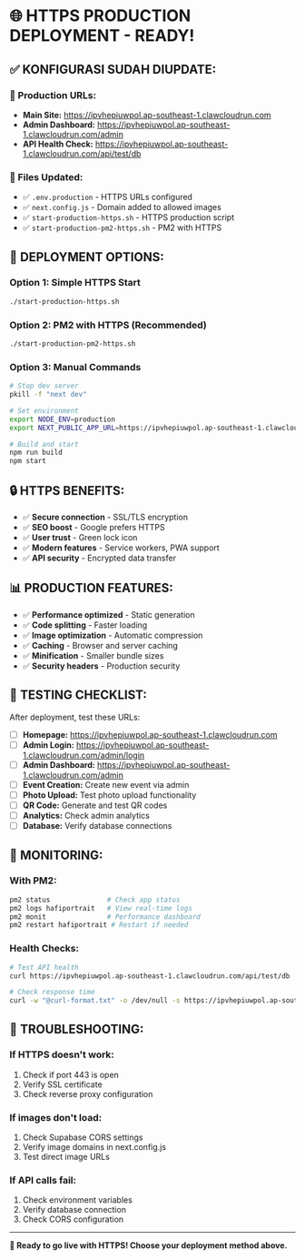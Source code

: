 # 🌐 HTTPS PRODUCTION DEPLOYMENT - READY!

## ✅ **KONFIGURASI SUDAH DIUPDATE:**

### **🔗 Production URLs:**
- **Main Site:** https://ipvhepiuwpol.ap-southeast-1.clawcloudrun.com
- **Admin Dashboard:** https://ipvhepiuwpol.ap-southeast-1.clawcloudrun.com/admin
- **API Health Check:** https://ipvhepiuwpol.ap-southeast-1.clawcloudrun.com/api/test/db

### **📁 Files Updated:**
- ✅ `.env.production` - HTTPS URLs configured
- ✅ `next.config.js` - Domain added to allowed images
- ✅ `start-production-https.sh` - HTTPS production script
- ✅ `start-production-pm2-https.sh` - PM2 with HTTPS

## 🚀 **DEPLOYMENT OPTIONS:**

### **Option 1: Simple HTTPS Start**
```bash
./start-production-https.sh
```

### **Option 2: PM2 with HTTPS (Recommended)**
```bash
./start-production-pm2-https.sh
```

### **Option 3: Manual Commands**
```bash
# Stop dev server
pkill -f "next dev"

# Set environment
export NODE_ENV=production
export NEXT_PUBLIC_APP_URL=https://ipvhepiuwpol.ap-southeast-1.clawcloudrun.com

# Build and start
npm run build
npm start
```

## 🔒 **HTTPS BENEFITS:**
- ✅ **Secure connection** - SSL/TLS encryption
- ✅ **SEO boost** - Google prefers HTTPS
- ✅ **User trust** - Green lock icon
- ✅ **Modern features** - Service workers, PWA support
- ✅ **API security** - Encrypted data transfer

## 📊 **PRODUCTION FEATURES:**
- ✅ **Performance optimized** - Static generation
- ✅ **Code splitting** - Faster loading
- ✅ **Image optimization** - Automatic compression
- ✅ **Caching** - Browser and server caching
- ✅ **Minification** - Smaller bundle sizes
- ✅ **Security headers** - Production security

## 🎯 **TESTING CHECKLIST:**
After deployment, test these URLs:

- [ ] **Homepage:** https://ipvhepiuwpol.ap-southeast-1.clawcloudrun.com
- [ ] **Admin Login:** https://ipvhepiuwpol.ap-southeast-1.clawcloudrun.com/admin/login
- [ ] **Admin Dashboard:** https://ipvhepiuwpol.ap-southeast-1.clawcloudrun.com/admin
- [ ] **Event Creation:** Create new event via admin
- [ ] **Photo Upload:** Test photo upload functionality
- [ ] **QR Code:** Generate and test QR codes
- [ ] **Analytics:** Check admin analytics
- [ ] **Database:** Verify database connections

## 🔧 **MONITORING:**

### **With PM2:**
```bash
pm2 status              # Check app status
pm2 logs hafiportrait   # View real-time logs
pm2 monit               # Performance dashboard
pm2 restart hafiportrait # Restart if needed
```

### **Health Checks:**
```bash
# Test API health
curl https://ipvhepiuwpol.ap-southeast-1.clawcloudrun.com/api/test/db

# Check response time
curl -w "@curl-format.txt" -o /dev/null -s https://ipvhepiuwpol.ap-southeast-1.clawcloudrun.com
```

## 🚨 **TROUBLESHOOTING:**

### **If HTTPS doesn't work:**
1. Check if port 443 is open
2. Verify SSL certificate
3. Check reverse proxy configuration

### **If images don't load:**
1. Check Supabase CORS settings
2. Verify image domains in next.config.js
3. Test direct image URLs

### **If API calls fail:**
1. Check environment variables
2. Verify database connection
3. Check CORS configuration

---

**🎉 Ready to go live with HTTPS! Choose your deployment method above.**